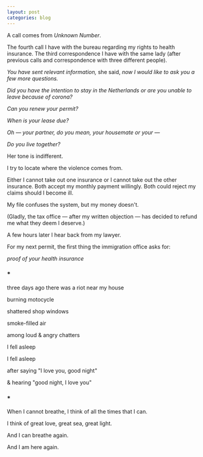 ```yaml
---
layout: post
categories: blog
---
```


A call comes from _Unknown Number_.

The fourth call I have with the bureau regarding my rights to health insurance. The third correspondence I have with the same lady (after previous calls and correspondence with three different people).

_You have sent relevant information,_ she said, _now I would like to ask you a few more questions._

_Did you have the intention to stay in the Netherlands or are you unable to leave because of corona?_

_Can you renew your permit?_

_When is your lease due?_

_Oh — your partner, do you mean, your housemate or your —_

_Do you live together?_

Her tone is indifferent. 

I try to locate where the violence comes from.

Either I cannot take out one insurance or I cannot take out the other insurance. Both accept my monthly payment willingly. Both could reject my claims should I become ill. 

My file confuses the system, but my money doesn't.

(Gladly, the tax office — after my written objection — has decided to refund me what they deem I deserve.)

A few hours later I hear back from my lawyer. 

For my next permit, the first thing the immigration office asks for:

_proof of your health insurance_

### *

three days ago there was a riot near my house

burning motocycle

shattered shop windows

smoke-filled air

among loud & angry chatters

I fell asleep 

I fell asleep

after saying "I love you, good night"

& hearing "good night, I love you"

### *

When I cannot breathe, I think of all the times that I can.

I think of great love, great sea, great light.

And I can breathe again.

And I am here again.